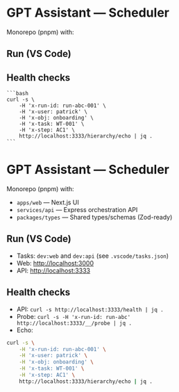 # GPT Assistant — Scheduler

Monorepo (pnpm) with:

## Run (VS Code)

## Health checks
	```bash
	curl -s \
		-H 'x-run-id: run-abc-001' \
		-H 'x-user: patrick' \
		-H 'x-obj: onboarding' \
		-H 'x-task: WT-001' \
		-H 'x-step: AC1' \
		http://localhost:3333/hierarchy/echo | jq .
	```
# GPT Assistant — Scheduler

Monorepo (pnpm) with:

- `apps/web` — Next.js UI
- `services/api` — Express orchestration API
- `packages/types` — Shared types/schemas (Zod-ready)

## Run (VS Code)

- Tasks: `dev:web` and `dev:api` (see `.vscode/tasks.json`)
- Web: [http://localhost:3000](http://localhost:3000)
- API: [http://localhost:3333](http://localhost:3333)

## Health checks

- API: `curl -s http://localhost:3333/health | jq .`
- Probe: `curl -s -H 'x-run-id: run-abc' http://localhost:3333/__/probe | jq .`
- Echo:

```bash
curl -s \
	-H 'x-run-id: run-abc-001' \
	-H 'x-user: patrick' \
	-H 'x-obj: onboarding' \
	-H 'x-task: WT-001' \
	-H 'x-step: AC1' \
	http://localhost:3333/hierarchy/echo | jq .
```
